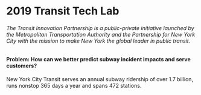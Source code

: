 # 2019 Transit Tech Lab
###### The Transit Innovation Partnership is a public-private initiative launched by the Metropolitan Transportation Authority and the Partnership for New York City with the mission to make New York the global leader in public transit.
#### Problem: How can we better predict subway incident impacts and serve customers?

New York City Transit serves an annual subway ridership of over 1.7 billion, runs nonstop 365 days a year and spans 472 stations.
